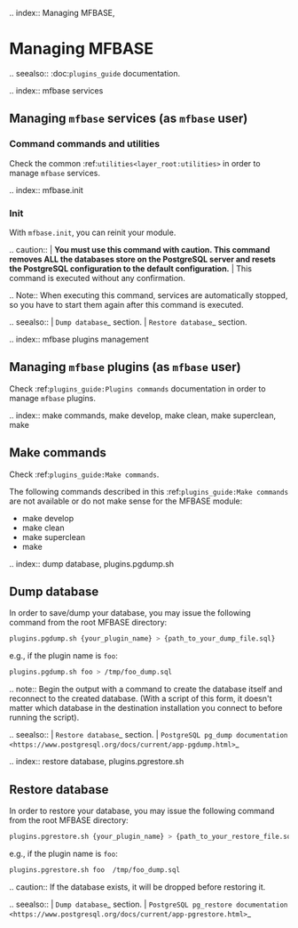.. index:: Managing MFBASE, 
# Managing MFBASE

.. seealso::
    :doc:`plugins_guide` documentation.
    
.. index:: mfbase services

## Managing `mfbase` services (as `mfbase` user)

### Command commands and utilities

Check the common :ref:`utilities<layer_root:utilities>` in order to manage `mfbase` services.

.. index:: mfbase.init

### Init

With `mfbase.init`, you can reinit your module. 

.. caution:: 
    | **You must use this command with caution. This command removes ALL the databases store on the PostgreSQL server and resets the PostgreSQL configuration to the default configuration.** 
    | This command is executed without any confirmation.

.. Note::
    When executing this command, services are automatically stopped, so you have to start them again after this command is executed.

.. seealso::
    | `Dump database`_ section.
    | `Restore database`_ section.

.. index:: mfbase plugins management

## Managing `mfbase` plugins (as `mfbase` user)

Check :ref:`plugins_guide:Plugins commands` documentation in order to manage `mfbase` plugins.

.. index:: make commands, make develop, make clean, make superclean, make
## Make commands

Check :ref:`plugins_guide:Make commands`. 

The following commands described in this :ref:`plugins_guide:Make commands` are not available or do not make sense for the MFBASE module:

- make develop
- make clean
- make superclean
- make

.. index:: dump database, plugins.pgdump.sh
## Dump database

In order to save/dump your database, you may issue the following command from the root MFBASE directory:
```bash
plugins.pgdump.sh {your_plugin_name} > {path_to_your_dump_file.sql}
```

e.g., if the plugin name is `foo`:

```bash
plugins.pgdump.sh foo > /tmp/foo_dump.sql
```

.. note::
    Begin the output with a command to create the database itself and reconnect to the created database. (With a script of this form, it doesn't matter which database in the destination installation you connect to before running the script).

.. seealso::
    | `Restore database`_ section.
    | `PostgreSQL pg_dump documentation <https://www.postgresql.org/docs/current/app-pgdump.html>`_


.. index:: restore database, plugins.pgrestore.sh
## Restore database
In order to restore your database, you may issue the following command from the root MFBASE directory:
```bash
plugins.pgrestore.sh {your_plugin_name} > {path_to_your_restore_file.sql}
```

e.g., if the plugin name is `foo`:

```bash
plugins.pgrestore.sh foo  /tmp/foo_dump.sql
```

.. caution::
    If the database exists, it will be dropped before restoring it.

.. seealso::
    | `Dump database`_ section.
    | `PostgreSQL pg_restore documentation <https://www.postgresql.org/docs/current/app-pgrestore.html>`_

<!--
Intentional comment to prevent m2r from generating bad rst statements when the file ends with a block .. xxx ::
-->